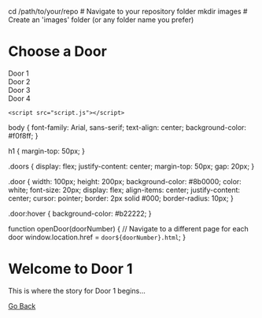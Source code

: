 <!DOCTYPE html>
cd /path/to/your/repo  # Navigate to your repository folder
mkdir images           # Create an 'images' folder (or any folder name you prefer)

<html lang="en">
<head>
    <meta charset="UTF-8">
    <meta name="viewport" content="width=device-width, initial-scale=1.0">
    <title>Interactive Story Game</title>
    <link rel="stylesheet" href="styles.css">
</head>
<body>
    <h1>Choose a Door</h1>
    <div class="doors">
        <div class="door" onclick="openDoor(1)">Door 1</div>
        <div class="door" onclick="openDoor(2)">Door 2</div>
        <div class="door" onclick="openDoor(3)">Door 3</div>
        <div class="door" onclick="openDoor(4)">Door 4</div>
    </div>

    <script src="script.js"></script>
</body>
</html>


body {
    font-family: Arial, sans-serif;
    text-align: center;
    background-color: #f0f8ff;
}

h1 {
    margin-top: 50px;
}

.doors {
    display: flex;
    justify-content: center;
    margin-top: 50px;
    gap: 20px;
}

.door {
    width: 100px;
    height: 200px;
    background-color: #8b0000;
    color: white;
    font-size: 20px;
    display: flex;
    align-items: center;
    justify-content: center;
    cursor: pointer;
    border: 2px solid #000;
    border-radius: 10px;
}

.door:hover {
    background-color: #b22222;
}

function openDoor(doorNumber) {
    // Navigate to a different page for each door
    window.location.href = `door${doorNumber}.html`;
}
<!DOCTYPE html>
<html lang="en">
<head>
    <meta charset="UTF-8">
    <meta name="viewport" content="width=device-width, initial-scale=1.0">
    <title>Door 1 Story</title>
    <link rel="stylesheet" href="styles.css">
</head>
<body>
    <h1>Welcome to Door 1</h1>
    <p>This is where the story for Door 1 begins...</p>
    <a href="index.html">Go Back</a>
</body>
</html>

